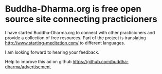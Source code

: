 # Buddha-Dharma.org is free open source site connecting practicioners
I have started Buddha-Dharma.org to connect with other practicioners and provide a collection of free resources.
Part of the project is translating http://www.starting-meditation.com/ to different languages.

I am looking forward to hearing your feedback.

Help to improve this ad on github https://github.com/buddha-dharma/advertisement
